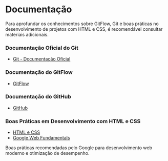 # Documentação 
Para aprofundar os conhecimentos sobre GitFlow, Git e boas práticas no desenvolvimento de projetos com HTML e CSS, é recomendável consultar materiais adicionais.


### Documentação Oficial do Git
 - [Git - Documentação Oficial](https://git-scm.com/doc)

### Documentação do GitFlow
- [GitFlow](https://gist.github.com/paulo-raoni/1a8f52138f67fd40379f454ee61aa4ce)

### Documentação do GitHub
- [GitHub](https://docs.github.com/pt)

### Boas Práticas em Desenvolvimento com HTML e CSS
- [HTML e CSS](https://www.w3schools.com/html/html5_semantic_elements.asp)
- [Google Web Fundamentals](https://web.dev/?hl=pt-br)

Boas práticas recomendadas pelo Google para desenvolvimento web moderno e otimização de desempenho.
